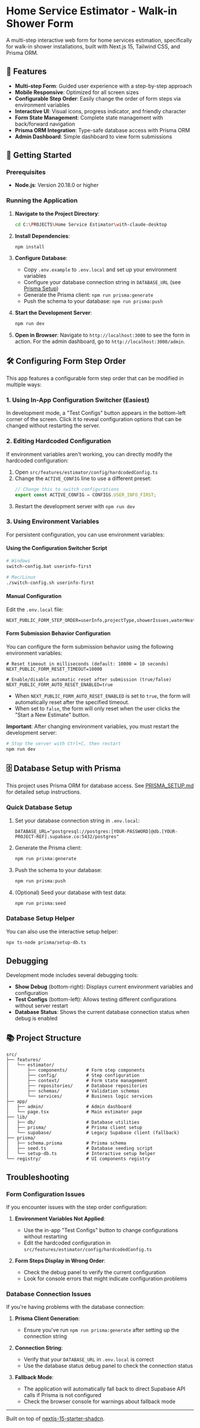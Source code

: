# Home Service Estimator - Walk-in Shower Form

A multi-step interactive web form for home services estimation, specifically for walk-in shower installations, built with Next.js 15, Tailwind CSS, and Prisma ORM.

## 🚀 Features

- **Multi-step Form**: Guided user experience with a step-by-step approach
- **Mobile Responsive**: Optimized for all screen sizes
- **Configurable Step Order**: Easily change the order of form steps via environment variables
- **Interactive UI**: Visual icons, progress indicator, and friendly character
- **Form State Management**: Complete state management with back/forward navigation
- **Prisma ORM Integration**: Type-safe database access with Prisma ORM
- **Admin Dashboard**: Simple dashboard to view form submissions

## 🏁 Getting Started

### Prerequisites

- **Node.js**: Version 20.18.0 or higher

### Running the Application

1. **Navigate to the Project Directory**:
    ```bash
    cd C:\PROJECTS\Home Service Estimator\with-claude-desktop
    ```

2. **Install Dependencies**:
    ```bash
    npm install
    ```

3. **Configure Database**:
    - Copy `.env.example` to `.env.local` and set up your environment variables
    - Configure your database connection string in `DATABASE_URL` (see [Prisma Setup](PRISMA_SETUP.md))
    - Generate the Prisma client: `npm run prisma:generate`
    - Push the schema to your database: `npm run prisma:push`

4. **Start the Development Server**:
    ```bash
    npm run dev
    ```

5. **Open in Browser**:
   Navigate to `http://localhost:3000` to see the form in action.
   For the admin dashboard, go to `http://localhost:3000/admin`.

## 🛠️ Configuring Form Step Order

This app features a configurable form step order that can be modified in multiple ways:

### 1. Using In-App Configuration Switcher (Easiest)

In development mode, a "Test Configs" button appears in the bottom-left corner of the screen. Click it to reveal configuration options that can be changed without restarting the server.

### 2. Editing Hardcoded Configuration

If environment variables aren't working, you can directly modify the hardcoded configuration:

1. Open `src/features/estimator/config/hardcodedConfig.ts`
2. Change the `ACTIVE_CONFIG` line to use a different preset:
   ```typescript
   // Change this to switch configurations
   export const ACTIVE_CONFIG = CONFIGS.USER_INFO_FIRST;
   ```
3. Restart the development server with `npm run dev`

### 3. Using Environment Variables

For persistent configuration, you can use environment variables:

#### Using the Configuration Switcher Script

```bash
# Windows
switch-config.bat userinfo-first

# Mac/Linux
./switch-config.sh userinfo-first
```

#### Manual Configuration

Edit the `.env.local` file:
```
NEXT_PUBLIC_FORM_STEP_ORDER=userInfo,projectType,showerIssues,waterHeater,plumbingCondition,existingBathtub,zipCode
```

#### Form Submission Behavior Configuration

You can configure the form submission behavior using the following environment variables:

```
# Reset timeout in milliseconds (default: 10000 = 10 seconds)
NEXT_PUBLIC_FORM_RESET_TIMEOUT=10000

# Enable/disable automatic reset after submission (true/false)
NEXT_PUBLIC_FORM_AUTO_RESET_ENABLED=true
```

- When `NEXT_PUBLIC_FORM_AUTO_RESET_ENABLED` is set to `true`, the form will automatically reset after the specified timeout.
- When set to `false`, the form will only reset when the user clicks the "Start a New Estimate" button.

**Important**: After changing environment variables, you must restart the development server:
```bash
# Stop the server with Ctrl+C, then restart
npm run dev
```

## 🗄️ Database Setup with Prisma

This project uses Prisma ORM for database access. See [PRISMA_SETUP.md](PRISMA_SETUP.md) for detailed setup instructions.

### Quick Database Setup

1. Set your database connection string in `.env.local`:
   ```
   DATABASE_URL="postgresql://postgres:[YOUR-PASSWORD]@db.[YOUR-PROJECT-REF].supabase.co:5432/postgres"
   ```

2. Generate the Prisma client:
   ```bash
   npm run prisma:generate
   ```

3. Push the schema to your database:
   ```bash
   npm run prisma:push
   ```

4. (Optional) Seed your database with test data:
   ```bash
   npm run prisma:seed
   ```

### Database Setup Helper

You can also use the interactive setup helper:
```bash
npx ts-node prisma/setup-db.ts
```

## Debugging

Development mode includes several debugging tools:

- **Show Debug** (bottom-right): Displays current environment variables and configuration
- **Test Configs** (bottom-left): Allows testing different configurations without server restart
- **Database Status**: Shows the current database connection status when debug is enabled

## 📚 Project Structure

```
src/
├── features/
│   └── estimator/
│       ├── components/       # Form step components
│       ├── config/           # Step configuration
│       ├── context/          # Form state management
│       ├── repositories/     # Database repositories
│       ├── schemas/          # Validation schemas
│       └── services/         # Business logic services
├── app/
│   ├── admin/                # Admin dashboard
│   └── page.tsx              # Main estimator page
├── lib/
│   ├── db/                   # Database utilities
│   ├── prisma/               # Prisma client setup
│   └── supabase/             # Legacy Supabase client (fallback)
├── prisma/
│   ├── schema.prisma         # Prisma schema
│   ├── seed.ts               # Database seeding script
│   └── setup-db.ts           # Interactive setup helper
└── registry/                 # UI components registry
```

## Troubleshooting

### Form Configuration Issues

If you encounter issues with the step order configuration:

1. **Environment Variables Not Applied**:
   - Use the in-app "Test Configs" button to change configurations without restarting
   - Edit the hardcoded configuration in `src/features/estimator/config/hardcodedConfig.ts`

2. **Form Steps Display in Wrong Order**:
   - Check the debug panel to verify the current configuration
   - Look for console errors that might indicate configuration problems

### Database Connection Issues

If you're having problems with the database connection:

1. **Prisma Client Generation**:
   - Ensure you've run `npm run prisma:generate` after setting up the connection string

2. **Connection String**:
   - Verify that your `DATABASE_URL` in `.env.local` is correct
   - Use the database status debug panel to check the connection status

3. **Fallback Mode**:
   - The application will automatically fall back to direct Supabase API calls if Prisma is not configured
   - Check the browser console for warnings about fallback mode

---

Built on top of [nextjs-15-starter-shadcn](https://github.com/siddharthamaity/nextjs-15-starter-shadcn).
